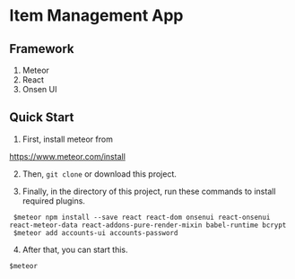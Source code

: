 # Item Management App

## Framework
1. Meteor
1. React
1. Onsen UI

## Quick Start

1. First, install meteor from

https://www.meteor.com/install

2. Then, `git clone` or download this project.

3. Finally, in the directory of this project, run these commands to install required plugins.

```
 $meteor npm install --save react react-dom onsenui react-onsenui react-meteor-data react-addons-pure-render-mixin babel-runtime bcrypt
 $meteor add accounts-ui accounts-password
```

4. After that, you can start this.

```
$meteor
```